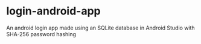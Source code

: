 # login-android-app
An android login app made using an SQLite database in Android Studio with SHA-256 password hashing
